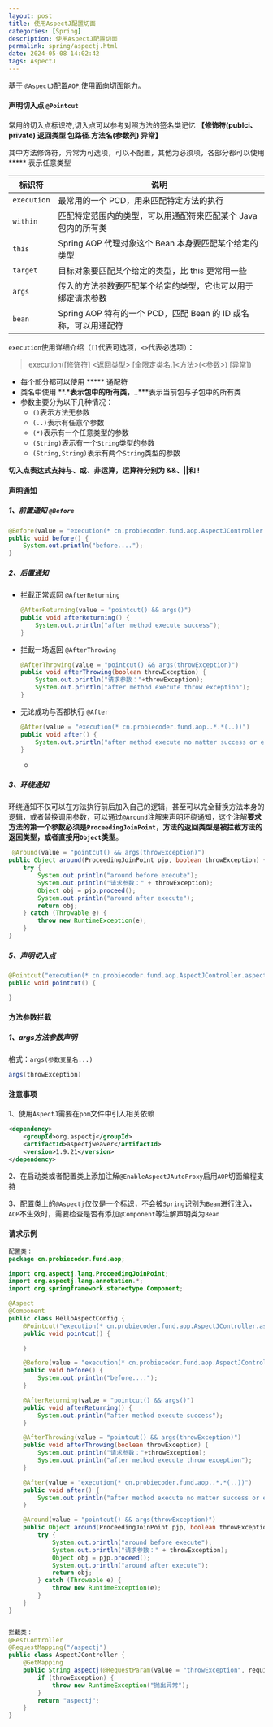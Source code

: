 ```yaml
---
layout: post
title: 使用AspectJ配置切面
categories: [Spring]
description: 使用AspectJ配置切面
permalink: spring/aspectj.html
date: 2024-05-08 14:02:42
tags: AspectJ
---
```

基于 `@AspectJ`配置`AOP`,使用面向切面能力。


####  声明切入点 `@Pointcut`

常用的切入点标识符,切入点可以参考对照方法的签名类记忆 **【修饰符(publci、private) 返回类型 包路径.方法名(参数列) 异常】**

其中方法修饰符，异常为可选项，可以不配置，其他为必须项，各部分都可以使用 ***** 表示任意类型

| 标识符      | 说明                                                         |
| ----------- | ------------------------------------------------------------ |
| `execution` | 最常用的一个 PCD，用来匹配特定方法的执行                     |
| `within`    | 匹配特定范围内的类型，可以用通配符来匹配某个 Java 包内的所有类 |
| `this`      | Spring AOP 代理对象这个 Bean 本身要匹配某个给定的类型        |
| `target`    | 目标对象要匹配某个给定的类型，比 this 更常用一些             |
| `args`      | 传入的方法参数要匹配某个给定的类型，它也可以用于绑定请求参数 |
| `bean`      | Spring AOP 特有的一个 PCD，匹配 Bean 的 ID 或名称，可以用通配符 |



`execution`使用详细介绍（`[]`代表可选项，`<>`代表必选项）：

> execution([修饰符] <返回类型> [全限定类名.]<方法>(<参数>) [异常])

* 每个部分都可以使用 ***** 通配符
* 类名中使用 **.***表示包中的所有类，**..***表示当前包与子包中的所有类
* 参数主要分为以下几种情况：
  * `()`表示方法无参数
  * `(..)`表示有任意个参数
  * `(*)`表示有一个任意类型的参数
  * `(String)`表示有一个`String`类型的参数
  * `(String,String)`表示有两个`String`类型的参数

**切入点表达式支持与、或、非运算，运算符分别为 &&、||和 !**



#### 声明通知

##### 1、前置通知 `@Before`

```java
@Before(value = "execution(* cn.probiecoder.fund.aop.AspectJController.aspectj(..))")
public void before() {
    System.out.println("before....");
}
```



##### 2、后置通知 

* 拦截正常返回 `@AfterReturning`

  ```java
  @AfterReturning(value = "pointcut() && args()")
  public void afterReturning() {
      System.out.println("after method execute success");
  }
  ```

  

* 拦截一场返回 `@AfterThrowing`

  ```java
  @AfterThrowing(value = "pointcut() && args(throwException)")
  public void afterThrowing(boolean throwException) {
      System.out.println("请求参数："+throwException);
      System.out.println("after method execute throw exception");
  }
  ```

  

* 无论成功与否都执行 `@After`

  ```java
  @After(value = "execution(* cn.probiecoder.fund.aop..*.*(..))")
  public void after() {
      System.out.println("after method execute no matter success or error");
  }
  ```

  * 

##### 3、环绕通知

环绕通知不仅可以在方法执行前后加入自己的逻辑，甚至可以完全替换方法本身的逻辑，或者替换调用参数，可以通过`@Around`注解来声明环绕通知，这个注解**要求方法的第一个参数必须是`ProceedingJoinPoint`，方法的返回类型是被拦截方法的返回类型，或者直接用`Object`类型**。

```java
 @Around(value = "pointcut() && args(throwException)")
public Object around(ProceedingJoinPoint pjp, boolean throwException) {
    try {
        System.out.println("around before execute");
        System.out.println("请求参数：" + throwException);
        Object obj = pjp.proceed();
        System.out.println("around after execute");
        return obj;
    } catch (Throwable e) {
        throw new RuntimeException(e);
    }
}
```



##### 5、声明切入点

```java
@Pointcut("execution(* cn.probiecoder.fund.aop.AspectJController.aspectj(..))")
public void pointcut() {

}
```



#### 方法参数拦截

##### 1、args方法参数声明

格式：`args(参数变量名...)`

```java
args(throwException)
```



#### 注意事项

1、使用`AspectJ`需要在`pom`文件中引入相关依赖

```xml
<dependency>
    <groupId>org.aspectj</groupId>
    <artifactId>aspectjweaver</artifactId>
    <version>1.9.21</version>
</dependency>
```

2、在启动类或者配置类上添加注解`@EnableAspectJAutoProxy`启用`AOP`切面编程支持

3、配置类上的`@Aspectj`仅仅是一个标识，不会被`Spring`识别为`Bean`进行注入，`AOP`不生效时，需要检查是否有添加`@Component`等注解声明类为`Bean`



#### 请求示例

```java
配置类：
package cn.probiecoder.fund.aop;

import org.aspectj.lang.ProceedingJoinPoint;
import org.aspectj.lang.annotation.*;
import org.springframework.stereotype.Component;

@Aspect
@Component
public class HelloAspectConfig {
    @Pointcut("execution(* cn.probiecoder.fund.aop.AspectJController.aspectj(..))")
    public void pointcut() {

    }

    @Before(value = "execution(* cn.probiecoder.fund.aop.AspectJController.aspectj(..))")
    public void before() {
        System.out.println("before....");
    }

    @AfterReturning(value = "pointcut() && args()")
    public void afterReturning() {
        System.out.println("after method execute success");
    }

    @AfterThrowing(value = "pointcut() && args(throwException)")
    public void afterThrowing(boolean throwException) {
        System.out.println("请求参数："+throwException);
        System.out.println("after method execute throw exception");
    }

    @After(value = "execution(* cn.probiecoder.fund.aop..*.*(..))")
    public void after() {
        System.out.println("after method execute no matter success or error");
    }

    @Around(value = "pointcut() && args(throwException)")
    public Object around(ProceedingJoinPoint pjp, boolean throwException) {
        try {
            System.out.println("around before execute");
            System.out.println("请求参数：" + throwException);
            Object obj = pjp.proceed();
            System.out.println("around after execute");
            return obj;
        } catch (Throwable e) {
            throw new RuntimeException(e);
        }
    }
}


拦截类：
@RestController
@RequestMapping("/aspectj")
public class AspectJController {
    @GetMapping
    public String aspectj(@RequestParam(value = "throwException", required = false) boolean throwException) {
        if (throwException) {
            throw new RuntimeException("抛出异常");
        }
        return "aspectj";
    }
}
